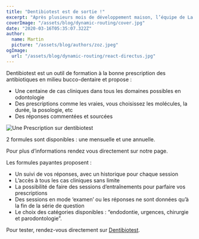 ```yaml
---
title: "Dentibiotest est de sortie !"
excerpt: "Après plusieurs mois de développement maison, l’équipe de La Forge Med’ vous présente Dentibiotest."
coverImage: "/assets/blog/dynamic-routing/cover.jpg"
date: "2020-03-16T05:35:07.322Z"
author:
  name: Martin
  picture: "/assets/blog/authors/zoz.jpeg"
ogImage:
  url: "/assets/blog/dynamic-routing/react-directus.jpg"
---
```


Dentibiotest est un outil de formation à la bonne prescription des antibiotiques en milieu bucco-dentaire et propose :

- Une centaine de cas cliniques dans tous les domaines possibles en odontologie
- Des prescriptions comme les vraies, vous choisissez les molécules, la durée, la posologie, etc
- Des réponses commentées et sourcées

![Une Prescription sur dentibiotest](/assets/blog/dynamic-routing/Dentibiotest_prescription.png)

2 formules sont disponibles : une mensuelle et une annuelle.

Pour plus d’informations rendez vous directement sur notre page.

Les formules payantes proposent :

- Un suivi de vos réponses, avec un historique pour chaque session
- L’accès à tous les cas cliniques sans limite
- La possibilité de faire des sessions d’entraînements pour parfaire vos prescriptions
- Des sessions en mode ‘examen’ ou les réponses ne sont données qu’à la fin de la série de question
- Le choix des catégories disponibles : “endodontie, urgences, chirurgie et parodontologie”.

Pour tester, rendez-vous directement sur [Dentibiotest](https://dentibiotest.fr).
